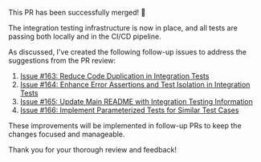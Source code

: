 This PR has been successfully merged! 🎉

The integration testing infrastructure is now in place, and all tests are passing both locally and in the CI/CD pipeline.

As discussed, I've created the following follow-up issues to address the suggestions from the PR review:

1. [Issue #163: Reduce Code Duplication in Integration Tests](https://github.com/PitchConnect/fogis-api-client-python/issues/163)
2. [Issue #164: Enhance Error Assertions and Test Isolation in Integration Tests](https://github.com/PitchConnect/fogis-api-client-python/issues/164)
3. [Issue #165: Update Main README with Integration Testing Information](https://github.com/PitchConnect/fogis-api-client-python/issues/165)
4. [Issue #166: Implement Parameterized Tests for Similar Test Cases](https://github.com/PitchConnect/fogis-api-client-python/issues/166)

These improvements will be implemented in follow-up PRs to keep the changes focused and manageable.

Thank you for your thorough review and feedback!

